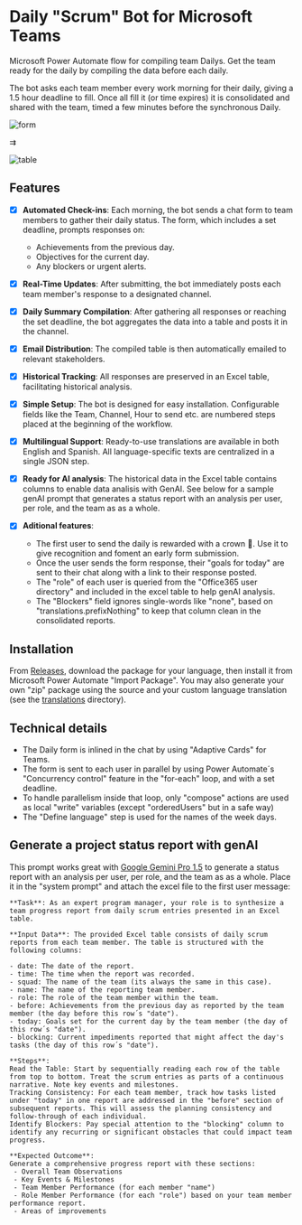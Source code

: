 # Daily "Scrum" Bot for Microsoft Teams
Microsoft Power Automate flow for compiling team Dailys.
Get the team ready for the daily by compiling the data before each daily.

The bot asks each team member every work morning for their daily, giving a 1.5 hour deadline to fill.
Once all fill it (or time expires) it is consolidated and shared with the team, timed a few minutes before the synchronous Daily.

![form](https://github.com/user-attachments/assets/33c971fb-091c-4dba-b0bf-8fa511ec5413)

⇉ 

![table](https://github.com/user-attachments/assets/3c2f2da6-3ef4-4e23-a698-07afcba8a50a)


## Features

- [x] **Automated Check-ins**: Each morning, the bot sends a chat form to team members to gather their daily status. The form, which includes a set deadline, prompts responses on:
  - Achievements from the previous day.
  - Objectives for the current day.
  - Any blockers or urgent alerts.

- [x] **Real-Time Updates**: After submitting, the bot immediately posts each team member's response to a designated channel.

- [x] **Daily Summary Compilation**: After gathering all responses or reaching the set deadline, the bot aggregates the data into a table and posts it in the channel.

- [x] **Email Distribution**: The compiled table is then automatically emailed to relevant stakeholders.

- [x] **Historical Tracking**: All responses are preserved in an Excel table, facilitating historical analysis.

- [x] **Simple Setup**: The bot is designed for easy installation. Configurable fields like the Team, Channel, Hour to send etc. are numbered steps placed at the beginning of the workflow.

- [x] **Multilingual Support**: Ready-to-use translations are available in both English and Spanish. All language-specific texts are centralized in a single JSON step.

- [x] **Ready for AI analysis**: The historical data in the Excel table contains columns to enable data analisis with GenAI. See below for a sample genAI prompt that generates a status report with an analysis per user, per role, and the team as as a whole.

- [x] **Aditional features**:
   - The first user to send the daily is rewarded with a crown 👑. Use it to give recognition and foment an early form submission.
   - Once the user sends the form response, their "goals for today" are sent to their chat along with a link to their response posted.
   - The "role" of each user is queried from the "Office365 user directory" and included in the excel table to help genAI analysis.
   - The "Blockers" field ignores single-words like "none", based on "translations.prefixNothing" to keep that column clean in the consolidated reports.

## Installation
From [Releases](https://github.com/zmandel/dailybot/releases/), download the package for your language, then install it from Microsoft Power Automate "Import Package". You may also generate your own "zip" package using the source and your custom language translation (see the [translations](https://github.com/zmandel/dailybot/tree/main/translations) directory).

## Technical details
  - The Daily form is inlined in the chat by using "Adaptive Cards" for Teams.
  - The form is sent to each user in parallel by using Power Automate´s "Concurrency control" feature in the "for-each" loop, and with a set deadline.
  - To handle parallelism inside that loop, only "compose" actions are used as local "write" variables (except "orderedUsers" but in a safe way)
  - The "Define language" step is used for the names of the week days.
 
## Generate a project status report with genAI
This prompt works great with [Google Gemini Pro 1.5](https://aistudio.google.com/app/prompts/new_chat) to generate a status report with an analysis per user, per role, and the team as as a whole. Place it in the "system prompt" and attach the excel file to the first user message:

```
**Task**: As an expert program manager, your role is to synthesize a team progress report from daily scrum entries presented in an Excel table.

**Input Data**: The provided Excel table consists of daily scrum reports from each team member. The table is structured with the following columns:

- date: The date of the report.
- time: The time when the report was recorded.
- squad: The name of the team (its always the same in this case).
- name: The name of the reporting team member.
- role: The role of the team member within the team.
- before: Achievements from the previous day as reported by the team member (the day before this row´s "date").
- today: Goals set for the current day by the team member (the day of this row´s "date").
- blocking: Current impediments reported that might affect the day's tasks (the day of this row´s "date").

**Steps**:
Read the Table: Start by sequentially reading each row of the table from top to bottom. Treat the scrum entries as parts of a continuous narrative. Note key events and milestones.
Tracking Consistency: For each team member, track how tasks listed under "today" in one report are addressed in the "before" section of subsequent reports. This will assess the planning consistency and follow-through of each individual.
Identify Blockers: Pay special attention to the "blocking" column to identify any recurring or significant obstacles that could impact team progress.

**Expected Outcome**:
Generate a comprehensive progress report with these sections:
 - Overall Team Observations
 - Key Events & Milestones
 - Team Member Performance (for each member "name")
 - Role Member Performance (for each "role") based on your team member performance report.
 - Areas of improvements

```
